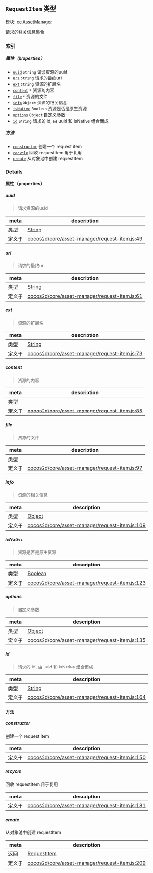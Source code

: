 ## `RequestItem` 类型



模块: [cc.AssetManager](../modules/cc.AssetManager.md)


请求的相关信息集合



### 索引

##### 属性（properties）

  - [`uuid`](#uuid) `String` 请求资源的uuid
  - [`url`](#url) `String` 请求的最终url
  - [`ext`](#ext) `String` 资源的扩展名
  - [`content`](#content) `*` 资源的内容
  - [`file`](#file) `*` 资源的文件
  - [`info`](#info) `Object` 资源的相关信息
  - [`isNative`](#isnative) `Boolean` 资源是否是原生资源
  - [`options`](#options) `Object` 自定义参数
  - [`id`](#id) `String` 请求的 id, 由 uuid 和 isNative 组合而成



##### 方法

  - [`constructor`](#constructor) 创建一个 request item
  - [`recycle`](#recycle) 回收 requestItem 用于复用
  - [`create`](#create) 从对象池中创建 requestItem



### Details


#### 属性（properties）


##### uuid

> 请求资源的uuid

| meta | description |
|------|-------------|
| 类型 | <a href="https://developer.mozilla.org/en/JavaScript/Reference/Global_Objects/String" class="crosslink external" target="_blank">String</a> |
| 定义于 | [cocos2d/core/asset-manager/request-item.js:49](https://github.com/cocos-creator/engine/blob/f495398f4307775f0f733162e3d128d81e063063/cocos2d/core/asset-manager/request-item.js#L49) |



##### url

> 请求的最终url

| meta | description |
|------|-------------|
| 类型 | <a href="https://developer.mozilla.org/en/JavaScript/Reference/Global_Objects/String" class="crosslink external" target="_blank">String</a> |
| 定义于 | [cocos2d/core/asset-manager/request-item.js:61](https://github.com/cocos-creator/engine/blob/f495398f4307775f0f733162e3d128d81e063063/cocos2d/core/asset-manager/request-item.js#L61) |



##### ext

> 资源的扩展名

| meta | description |
|------|-------------|
| 类型 | <a href="https://developer.mozilla.org/en/JavaScript/Reference/Global_Objects/String" class="crosslink external" target="_blank">String</a> |
| 定义于 | [cocos2d/core/asset-manager/request-item.js:73](https://github.com/cocos-creator/engine/blob/f495398f4307775f0f733162e3d128d81e063063/cocos2d/core/asset-manager/request-item.js#L73) |



##### content

> 资源的内容

| meta | description |
|------|-------------|
| 类型 |  |
| 定义于 | [cocos2d/core/asset-manager/request-item.js:85](https://github.com/cocos-creator/engine/blob/f495398f4307775f0f733162e3d128d81e063063/cocos2d/core/asset-manager/request-item.js#L85) |



##### file

> 资源的文件

| meta | description |
|------|-------------|
| 类型 |  |
| 定义于 | [cocos2d/core/asset-manager/request-item.js:97](https://github.com/cocos-creator/engine/blob/f495398f4307775f0f733162e3d128d81e063063/cocos2d/core/asset-manager/request-item.js#L97) |



##### info

> 资源的相关信息

| meta | description |
|------|-------------|
| 类型 | <a href="https://developer.mozilla.org/en/JavaScript/Reference/Global_Objects/Object" class="crosslink external" target="_blank">Object</a> |
| 定义于 | [cocos2d/core/asset-manager/request-item.js:109](https://github.com/cocos-creator/engine/blob/f495398f4307775f0f733162e3d128d81e063063/cocos2d/core/asset-manager/request-item.js#L109) |



##### isNative

> 资源是否是原生资源

| meta | description |
|------|-------------|
| 类型 | <a href="https://developer.mozilla.org/en/JavaScript/Reference/Global_Objects/Boolean" class="crosslink external" target="_blank">Boolean</a> |
| 定义于 | [cocos2d/core/asset-manager/request-item.js:123](https://github.com/cocos-creator/engine/blob/f495398f4307775f0f733162e3d128d81e063063/cocos2d/core/asset-manager/request-item.js#L123) |



##### options

> 自定义参数

| meta | description |
|------|-------------|
| 类型 | <a href="https://developer.mozilla.org/en/JavaScript/Reference/Global_Objects/Object" class="crosslink external" target="_blank">Object</a> |
| 定义于 | [cocos2d/core/asset-manager/request-item.js:135](https://github.com/cocos-creator/engine/blob/f495398f4307775f0f733162e3d128d81e063063/cocos2d/core/asset-manager/request-item.js#L135) |



##### id

> 请求的 id, 由 uuid 和 isNative 组合而成

| meta | description |
|------|-------------|
| 类型 | <a href="https://developer.mozilla.org/en/JavaScript/Reference/Global_Objects/String" class="crosslink external" target="_blank">String</a> |
| 定义于 | [cocos2d/core/asset-manager/request-item.js:164](https://github.com/cocos-creator/engine/blob/f495398f4307775f0f733162e3d128d81e063063/cocos2d/core/asset-manager/request-item.js#L164) |






<!-- Method Block -->
#### 方法


##### constructor

创建一个 request item

| meta | description |
|------|-------------|
| 定义于 | [cocos2d/core/asset-manager/request-item.js:150](https://github.com/cocos-creator/engine/blob/f495398f4307775f0f733162e3d128d81e063063/cocos2d/core/asset-manager/request-item.js#L150) |



##### recycle

回收 requestItem 用于复用

| meta | description |
|------|-------------|
| 定义于 | [cocos2d/core/asset-manager/request-item.js:181](https://github.com/cocos-creator/engine/blob/f495398f4307775f0f733162e3d128d81e063063/cocos2d/core/asset-manager/request-item.js#L181) |



##### create

从对象池中创建 requestItem

| meta | description |
|------|-------------|
| 返回 | <a href="../classes/RequestItem.html" class="crosslink">RequestItem</a> 
| 定义于 | [cocos2d/core/asset-manager/request-item.js:209](https://github.com/cocos-creator/engine/blob/f495398f4307775f0f733162e3d128d81e063063/cocos2d/core/asset-manager/request-item.js#L209) |




